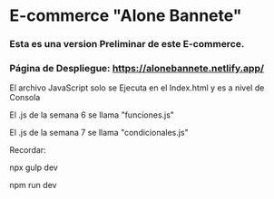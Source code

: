# E-commerce "Alone Bannete"

### Esta es una version Preliminar de este E-commerce.

### Página de Despliegue: https://alonebannete.netlify.app/

El archivo JavaScript solo se Ejecuta en el Index.html y es a nivel de Consola

El .js de la semana 6 se llama "funciones.js"

El .js de la semana 7 se llama "condicionales.js"


Recordar: 

npx gulp dev

npm run dev
